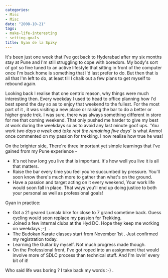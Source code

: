 ```yaml
---
categories:
- Misc
- Misc
date: "2008-10-21"
tags:
- make-life-interesting
- setting-goals
title: Gyan de la Spiky
---
```


It's been just one week that I've got back to Hyderabad after my six months stay at Pune and I'm still struggling to cope with boredom. My body's sort of got so fine tuned to an active lifestyle that sitting in front of the computer once I'm back home is something that I'd last prefer to do. But then that is all that I'm left to do, at least till I chalk out a few plans to get myself to rebound again.

Looking back I realise that one centric reason, why things were much interesting then. Every weekday I used to head to office planning how I'd best spend the day so as to enjoy that weekend to the fullest. For the most part of it , it was visiting a new place or raising the bar to do a better or higher grade trek. I was sure, there was always something different in store for me that coming weekend. That only pushed me harder to give my best at work during the weekdays so as to avoid any last minute goof ups. '_You work two days a week and take rest the remaining five days_' is what Anmol once commented on my passion for trekking. I now realise how true he was!

On the brighter side, There're three important yet simple learnings that I've gained from my Pune experience -

- It's not how long you live that is important. It's how well you live it is all that matters.
- Raise the bar every time you feel you're succumbed by pressure. You'll soon know there's much more to gather than what's on the ground.
- Have a passion and target acting on it every weekend, Your work life would soon fall in place. That ways you'll end up doing justice to both your personal as well as professional goals!

Gyan in practice:

- Got a 21 geared Lumala bike for close to 7 grand sometime back. Guess cycling would soon replace my passion for Trekking.
- Joined a few internal clubs at the Hyd DC. Hope they keep me working on weekdays ;-)  .
- The Budokan Karate classes start from November 1st . Just confirmed my registration today.
- Learning the Guitar by myself. Not much progress made though.
- On the Professional front, I've got roped into an assignment that would involve more of SDLC process than technical stuff. And I'm lovin' every bit of it!

Who said life was boring ? I take back my words :-) .
